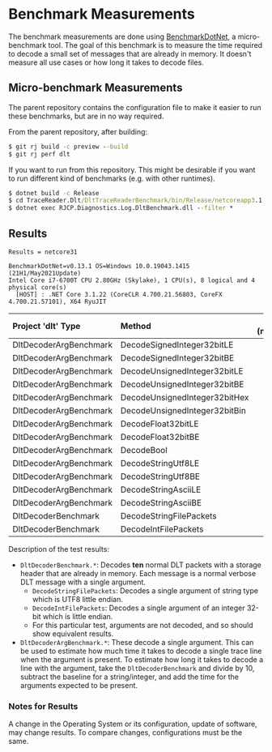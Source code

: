 # Benchmark Measurements

The benchmark measurements are done using
[BenchmarkDotNet](https://benchmarkdotnet.org/), a micro-benchmark tool. The
goal of this benchmark is to measure the time required to decode a small set of
messages that are already in memory. It doesn't measure all use cases or how
long it takes to decode files.

## Micro-benchmark Measurements

The parent repository contains the configuration file to make it easier to run
these benchmarks, but are in no way required.

From the parent repository, after building:

```cmd
$ git rj build -c preview --build
$ git rj perf dlt
```

If you want to run from this repository. This might be desirable if you want to
run different kind of benchmarks (e.g. with other runtimes).

```cmd
$ dotnet build -c Release
$ cd TraceReader.Dlt/DltTraceReaderBenchmark/bin/Release/netcoreapp3.1
$ dotnet exec RJCP.Diagnostics.Log.DltBenchmark.dll --filter *
```

## Results

```text
Results = netcore31

BenchmarkDotNet=v0.13.1 OS=Windows 10.0.19043.1415 (21H1/May2021Update)
Intel Core i7-6700T CPU 2.80GHz (Skylake), 1 CPU(s), 8 logical and 4 physical core(s)
  [HOST] : .NET Core 3.1.22 (CoreCLR 4.700.21.56803, CoreFX 4.700.21.57101), X64 RyuJIT
```

| Project 'dlt' Type     | Method                        | mean (netcore31) | stderr |
|:-----------------------|:------------------------------|-----------------:|-------:|
| DltDecoderArgBenchmark | DecodeSignedInteger32bitLE    | 13.86            | 0.05   |
| DltDecoderArgBenchmark | DecodeSignedInteger32bitBE    | 12.35            | 0.06   |
| DltDecoderArgBenchmark | DecodeUnsignedInteger32bitLE  | 14.27            | 0.04   |
| DltDecoderArgBenchmark | DecodeUnsignedInteger32bitBE  | 12.76            | 0.05   |
| DltDecoderArgBenchmark | DecodeUnsignedInteger32bitHex | 14.38            | 0.05   |
| DltDecoderArgBenchmark | DecodeUnsignedInteger32bitBin | 124.96           | 0.47   |
| DltDecoderArgBenchmark | DecodeFloat32bitLE            | 10.07            | 0.04   |
| DltDecoderArgBenchmark | DecodeFloat32bitBE            | 9.20             | 0.04   |
| DltDecoderArgBenchmark | DecodeBool                    | 9.84             | 0.06   |
| DltDecoderArgBenchmark | DecodeStringUtf8LE            | 55.09            | 0.16   |
| DltDecoderArgBenchmark | DecodeStringUtf8BE            | 54.77            | 0.20   |
| DltDecoderArgBenchmark | DecodeStringAsciiLE           | 65.35            | 0.25   |
| DltDecoderArgBenchmark | DecodeStringAsciiBE           | 68.61            | 0.26   |
| DltDecoderBenchmark    | DecodeStringFilePackets       | 3616.76          | 16.34  |
| DltDecoderBenchmark    | DecodeIntFilePackets          | 3128.81          | 7.44   |

Description of the test results:

* `DltDecoderBenchmark.*`: Decodes **ten** normal DLT packets with a storage
  header that are already in memory. Each message is a normal verbose DLT
  message with a single argument.
  * `DecodeStringFilePackets`: Decodes a single argument of string type which is
    UTF8 little endian.
  * `DecodeIntFilePackets`: Decodes a single argument of an integer 32-bit which
    is little endian.
  * For this particular test, arguments are not decoded, and so should show
    equivalent results.
* `DltDecoderArgBenchmark.*`: These decode a single argument. This can be used
  to estimate how much time it takes to decode a single trace line when the
  argument is present. To estimate how long it takes to decode a line with the
  argument, take the `DltDecoderBenchmark` and divide by 10, subtract the
  baseline for a string/integer, and add the time for the arguments expected to
  be present.

### Notes for Results

A change in the Operating System or its configuration, update of software, may
change results. To compare changes, configurations must be the same.
